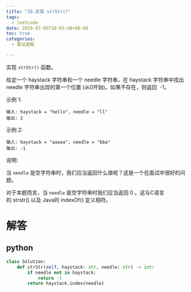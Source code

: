 ```yaml
---
title: "28.实现 strStr()"
tags:
  - leetcode
date: 2019-07-05T10:03:48+08:00
toc: true
categories:
  - 算法题解

---
```


实现 `strStr()` 函数。

给定一个 haystack 字符串和一个 needle 字符串，在 haystack 字符串中找出 needle 字符串出现的第一个位置 (从0开始)。如果不存在，则返回  -1。
<!--more-->

示例 1:
```
输入: haystack = "hello", needle = "ll"
输出: 2
```
示例 2:
```
输入: haystack = "aaaaa", needle = "bba"
输出: -1
```
说明:

当 `needle` 是空字符串时，我们应当返回什么值呢？这是一个在面试中很好的问题。

对于本题而言，当 `needle` 是空字符串时我们应当返回 0 。这与C语言的 strstr() 以及 Java的 indexOf() 定义相符。


# 解答

## python

```python
class Solution:
    def strStr(self, haystack: str, needle: str) -> int:
        if needle not in haystack:
            return -1
        return haystack.index(needle)
```